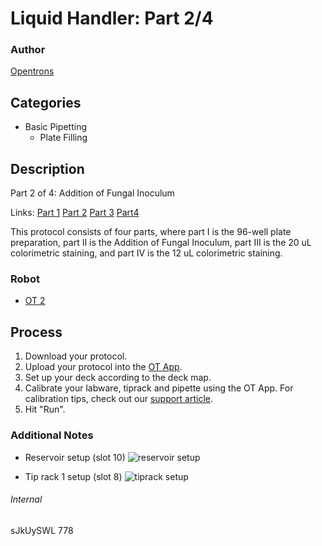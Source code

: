 # Liquid Handler: Part 2/4

### Author
[Opentrons](http://www.opentrons.com/)

## Categories
* Basic Pipetting
    * Plate Filling

## Description
Part 2 of 4: Addition of Fungal Inoculum

Links: [Part 1](./liquid_handler_part1) [Part 2](./liquid_handler_part2) [Part 3](./liquid_handler_part3) [Part4](./liquid_handler_part4)

This protocol consists of four parts, where part I is the 96-well plate preparation, part II is the Addition of Fungal Inoculum, part III is the 20 uL colorimetric staining, and part IV is the 12 uL colorimetric staining.


### Robot
* [OT 2](https://opentrons.com/ot-2)

## Process
1. Download your protocol.
2. Upload your protocol into the [OT App](https://opentrons.com/ot-app).
3. Set up your deck according to the deck map.
4. Calibrate your labware, tiprack and pipette using the OT App. For calibration tips, check out our [support article](https://support.opentrons.com/ot-2/getting-started-software-setup/deck-calibration).
5. Hit "Run".  

### Additional Notes
* Reservoir setup (slot 10)
![reservoir setup](https://s3.amazonaws.com/opentrons-protocol-library-website/custom-README-images/liquid_handler/reservoir_layout_1-2.png)

* Tip rack 1 setup (slot 8)
![tiprack setup](https://s3.amazonaws.com/opentrons-protocol-library-website/custom-README-images/liquid_handler/tiprack_slot8_2.png)

###### Internal
sJkUySWL
778
